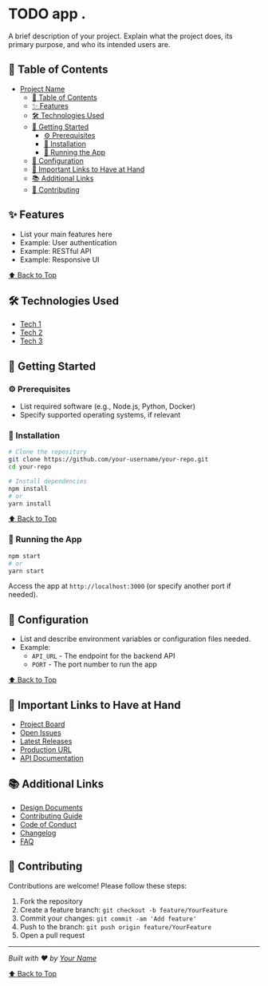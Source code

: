 # TODO app     .

A brief description of your project. Explain what the project does, its primary purpose, and who its intended users are.

## 📑 Table of Contents

- [Project Name](#project-name)
  - [📑 Table of Contents](#-table-of-contents)
  - [✨ Features](#-features)
  - [🛠️ Technologies Used](#️-technologies-used)
  - [🚀 Getting Started](#-getting-started)
    - [⚙️ Prerequisites](#️-prerequisites)
    - [💾 Installation](#-installation)
    - [🏃 Running the App](#-running-the-app)
  - [📝 Configuration](#-configuration)
  - [🔗 Important Links to Have at Hand](#-important-links-to-have-at-hand)
  - [📚 Additional Links](#-additional-links)
  - [🤝 Contributing](#-contributing)

## ✨ Features

- List your main features here
- Example: User authentication
- Example: RESTful API
- Example: Responsive UI

[⬆️ Back to Top](#project-name)

## 🛠️ Technologies Used

- [Tech 1](https://link-to-tech.com)
- [Tech 2](https://link-to-tech.com)
- [Tech 3](https://link-to-tech.com)

## 🚀 Getting Started

### ⚙️ Prerequisites

- List required software (e.g., Node.js, Python, Docker)
- Specify supported operating systems, if relevant

### 💾 Installation

```sh
# Clone the repository
git clone https://github.com/your-username/your-repo.git
cd your-repo

# Install dependencies
npm install
# or
yarn install
```

[⬆️ Back to Top](#project-name)

### 🏃 Running the App

```sh
npm start
# or
yarn start
```

Access the app at `http://localhost:3000` (or specify another port if needed).

## 📝 Configuration

- List and describe environment variables or configuration files needed.
- Example:
  - `API_URL` - The endpoint for the backend API
  - `PORT` - The port number to run the app

[⬆️ Back to Top](#project-name)

## 🔗 Important Links to Have at Hand

- [Project Board](#)
- [Open Issues](#)
- [Latest Releases](#)
- [Production URL](#)
- [API Documentation](#)

## 📚 Additional Links

- [Design Documents](#)
- [Contributing Guide](#)
- [Code of Conduct](#)
- [Changelog](#)
- [FAQ](#)

## 🤝 Contributing

Contributions are welcome! Please follow these steps:

1. Fork the repository
2. Create a feature branch: `git checkout -b feature/YourFeature`
3. Commit your changes: `git commit -am 'Add feature'`
4. Push to the branch: `git push origin feature/YourFeature`
5. Open a pull request

---

_Built with ❤️ by [Your Name](https://github.com/your-username)_

[⬆️ Back to Top](#project-name)
